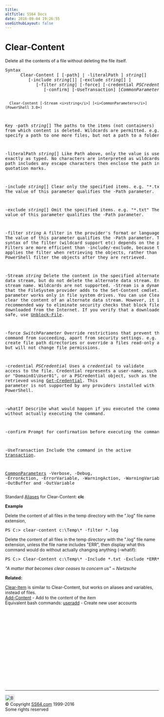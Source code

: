```yaml
---
title:
altTitle: SS64 Docs
date: 2016-09-04 19:26:55
useGithubLayout: false
---
```

<!-- #BeginLibraryItem "/Library/head_ps.lbi" --><!-- #EndLibraryItem --><h1>Clear-Content</h1> 
<p>Delete all the contents of a file without deleting the file itself.</p>
<pre>Syntax
      Clear-Content [ [-path] | -literalPath ] <i>string</i>[]
         [-include <i>string</i>[]] [-exclude <i>string</i>[] ]
            [-filter <i>string</i>] [-force] [-credential <i>PSCredential</i>] [-whatIf]
               [-confirm] [-UseTransaction] [<i>CommonParameters</i>]


      Clear-Content [-Stream <i>string</i>] [<i>CommonParameters</i>]    (PowerShell 3.0+)

Key
   -path <i>string</i>[]
       The paths to the items (not containers) from which content is deleted.
       Wildcards are permitted.
       e.g., you may specify a path to one more files, but not a path to a folder.

   -literalPath <i>string</i>[]
       Like Path above, only the value is used exactly as typed.
       No characters are interpreted as wildcards. If the path includes any
       escape characters then enclose the path in single quotation marks.

   -include <i>string</i>[]
       Clear only the specified items.  e.g. "*.txt"
       The value of this parameter qualifies the -Path parameter.

   -exclude <i>string</i>[]
       Omit the specified items.  e.g. "*.txt"
       The value of this parameter qualifies the -Path parameter.

   -filter <i>string</i>
       A filter in the provider's format or language.
       The value of this parameter qualifies the -Path parameter. 
       The exact syntax of the filter (wildcard support etc) depends on the provider.
       Filters are more efficient than -include/-exclude, because the provider
       applies the filter when retrieving the objects, rather than having 
       PowerShell filter the objects after they are retrieved.

   -Stream <i>string</i>
       Delete the content in the specified alternate data stream, but do not delete
       the alternate data stream. Enter the stream name. Wildcards are not supported.
       -Stream is a dynamic parameter that the FileSystem provider adds to the
       Set-Content cmdlet. This parameter works only in file system drives.
       You can use Clear-Content to clear the content of an alternate data stream. However,
       it is not the recommended way to eliminate security checks that block files
       that are downloaded from the Internet.
       If you verify that a downloaded file is safe, use <a href="unblock-file.html">Unblock-File</a>.

   -force <i>SwitchParameter</i>
       Override restrictions that prevent the command from succeeding, apart
       from security settings. e.g. Force will create file path directories 
       or override a files read-only attribute, but will not change file permissions.

   -credential <i>PSCredential</i>
       Uses a <i>credential</i> to validate access to the file. Credential represents
       a user-name, such as "User01" or "Domain01\User01", or a PSCredential
       object, such as the one retrieved using <a href="get-credential.html">Get-Credential</a>.
       This parameter is not supported by any providers installed with PowerShell.

   -whatIf
       Describe what would happen if you executed the command without actually
       executing the command.

   -confirm
       Prompt for confirmation before executing the command.
 
   -UseTransaction
       Include the command in the active <a href="syntax-transactions.html">transaction</a>.

   <a href="common.html">CommonParameters</a>
       -Verbose, -Debug, -ErrorAction, -ErrorVariable, -WarningAction,
        -WarningVariable, -OutBuffer and -OutVariable</pre>
<p>Standard <a href="get-alias.html">Aliases</a> for Clear-Content: <span class="code"><b>clc</b></span></p>
<p><b>Example</b></p>
<p>Delete the content of all files in the temp directory with the ".log" file name extension,</p>
<pre>PS C:&gt; clear-content c:\Temp\* -filter *.log
</pre>
<p>Delete the content of all files in the temp directory with the ".log" file name extension, unless the file name includes  "ERR", then display what this command would do without actually changing anything (-whatif):</p>
<pre>PS C:&gt; Clear-Content c:\Temp\* -Include *.txt -Exclude *ERR* -WhatIf</pre>
<p class="quote"><i>"A matter that becomes clear ceases to concern us" ~ Nietzsche</i></p><p><b>Related:</b></p>
<p><a href="clear-item.html">Clear-Item</a> is similar to Clear-Content, but works on aliases and variables, instead of files.<br>
<a href="add-content.html">Add-Content</a> - Add to the content of the item<br>
Equivalent bash commands: <a href="../bash/useradd.html">useradd</a> - Create new user accounts</p><!-- #BeginLibraryItem "/Library/foot_ps.lbi" --><p>
<!-- PowerShell300 -->
<ins class="adsbygoogle" style="display:inline-block;width:300px;height:250px" data-ad-client="ca-pub-6140977852749469" data-ad-slot="6253539900"></ins>
<script>
(adsbygoogle = window.adsbygoogle || []).push({});
</script></p>
<hr>
<div id="bl" class="footer"><a href="clear-content.html#"><img src="../images/top.png" width="30" height="22" alt="Back to the Top"></a></div>
<div id="br" class="footer, tagline">© Copyright <a href="../index.html">SS64.com</a> 1999-2016<br>
Some rights reserved</div><!-- #EndLibraryItem -->

